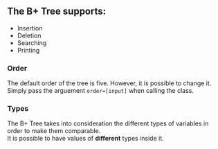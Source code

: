 ## The B+ Tree supports:
 - Insertion
 - Deletion
 - Searching
 - Printing

### Order
The default order of the tree is five. However, it is possible to change it.\
Simply pass the arguement `order=[input]` when calling the class.

### Types
The B+ Tree takes into consideration the different types of variables in order to make them comparable. \
It is possible to have values of **different** types inside it.
